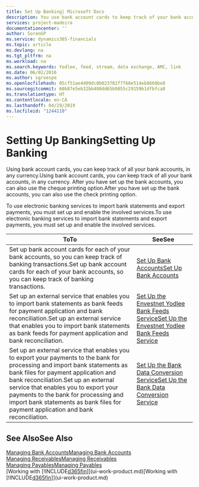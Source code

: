 ```yaml
---
title: Set Up Banking| Microsoft Docs
description: You use bank account cards to keep track of your bank accounts and set up bank feeds, such as Yodlee, to exchange data.
services: project-madeira
documentationcenter: ''
author: SorenGP
ms.service: dynamics365-financials
ms.topic: article
ms.devlang: na
ms.tgt_pltfrm: na
ms.workload: na
ms.search.keywords: Yodlee, feed, stream, data exchange, AMC, link
ms.date: 06/02/2016
ms.author: sgroespe
ms.openlocfilehash: 05cf51ae4d09dc0b023782f7f68e514eb8668be8
ms.sourcegitcommit: 60b87e5eb32bb408dd65b9855c29159b1dfbfca8
ms.translationtype: HT
ms.contentlocale: en-CA
ms.lasthandoff: 04/29/2019
ms.locfileid: "1244110"
---
```

# <a name="setting-up-banking"></a><span data-ttu-id="9141a-103">Setting Up Banking</span><span class="sxs-lookup"><span data-stu-id="9141a-103">Setting Up Banking</span></span>
<span data-ttu-id="9141a-104">Using bank account cards, you can keep track of all your bank accounts, in any currency.</span><span class="sxs-lookup"><span data-stu-id="9141a-104">Using bank account cards, you can keep track of all your bank accounts, in any currency.</span></span> <span data-ttu-id="9141a-105">After you have set up the bank accounts, you can also use the cheque printing option.</span><span class="sxs-lookup"><span data-stu-id="9141a-105">After you have set up the bank accounts, you can also use the check printing option.</span></span>

<span data-ttu-id="9141a-106">To use electronic banking services to import bank statements and  export payments, you must set up and enable the involved services.</span><span class="sxs-lookup"><span data-stu-id="9141a-106">To use electronic banking services to import bank statements and  export payments, you must set up and enable the involved services.</span></span>

| <span data-ttu-id="9141a-107">To</span><span class="sxs-lookup"><span data-stu-id="9141a-107">To</span></span> | <span data-ttu-id="9141a-108">See</span><span class="sxs-lookup"><span data-stu-id="9141a-108">See</span></span> |
| --- | --- |
| <span data-ttu-id="9141a-109">Set up bank account cards for each of your bank accounts, so you can keep track of banking transactions.</span><span class="sxs-lookup"><span data-stu-id="9141a-109">Set up bank account cards for each of your bank accounts, so you can keep track of banking transactions.</span></span> |[<span data-ttu-id="9141a-110">Set Up Bank Accounts</span><span class="sxs-lookup"><span data-stu-id="9141a-110">Set Up Bank Accounts</span></span>](bank-how-setup-bank-accounts.md) |
| <span data-ttu-id="9141a-111">Set up an external service that enables you to import bank statements as bank feeds for payment application and bank reconciliation.</span><span class="sxs-lookup"><span data-stu-id="9141a-111">Set up an external service that enables you to import bank statements as bank feeds for payment application and bank reconciliation.</span></span> |[<span data-ttu-id="9141a-112">Set Up the Envestnet Yodlee Bank Feeds Service</span><span class="sxs-lookup"><span data-stu-id="9141a-112">Set Up the Envestnet Yodlee Bank Feeds Service</span></span>](bank-how-setup-bank-statement-service.md) |
| <span data-ttu-id="9141a-113">Set up an external service that enables you to export your payments to the bank for processing  and import bank statements as bank files for payment application and bank reconciliation.</span><span class="sxs-lookup"><span data-stu-id="9141a-113">Set up an external service that enables you to export your payments to the bank for processing  and import bank statements as bank files for payment application and bank reconciliation.</span></span> |[<span data-ttu-id="9141a-114">Set Up the Bank Data Conversion Service</span><span class="sxs-lookup"><span data-stu-id="9141a-114">Set Up the Bank Data Conversion Service</span></span>](bank-how-setup-bank-data-conversion-service.md) |

## <a name="see-also"></a><span data-ttu-id="9141a-115">See Also</span><span class="sxs-lookup"><span data-stu-id="9141a-115">See Also</span></span>
[<span data-ttu-id="9141a-116">Managing Bank Accounts</span><span class="sxs-lookup"><span data-stu-id="9141a-116">Managing Bank Accounts</span></span>](bank-manage-bank-accounts.md)  
[<span data-ttu-id="9141a-117">Managing Receivables</span><span class="sxs-lookup"><span data-stu-id="9141a-117">Managing Receivables</span></span>](receivables-manage-receivables.md)  
[<span data-ttu-id="9141a-118">Managing Payables</span><span class="sxs-lookup"><span data-stu-id="9141a-118">Managing Payables</span></span>](payables-manage-payables.md)  
<span data-ttu-id="9141a-119">[Working with [!INCLUDE[d365fin](includes/d365fin_md.md)]](ui-work-product.md)</span><span class="sxs-lookup"><span data-stu-id="9141a-119">[Working with [!INCLUDE[d365fin](includes/d365fin_md.md)]](ui-work-product.md)</span></span>
